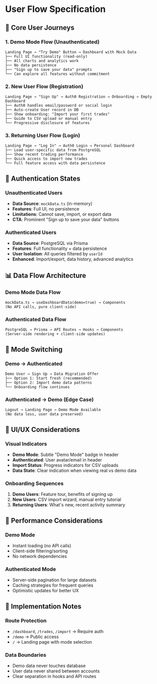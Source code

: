 # User Flow Specification

## 🎯 Core User Journeys

### 1. **Demo Mode Flow (Unauthenticated)**
```
Landing Page → "Try Demo" Button → Dashboard with Mock Data
├── Full UI functionality (read-only)
├── All charts and analytics work
├── No data persistence
├── "Sign up to save your data" prompts
└── Can explore all features without commitment
```

### 2. **New User Flow (Registration)**
```
Landing Page → "Sign Up" → Auth0 Registration → Onboarding → Empty Dashboard
├── Auth0 handles email/password or social login
├── Auto-create User record in DB
├── Show onboarding: "Import your first trades"
├── Guide to CSV upload or manual entry
└── Progressive disclosure of features
```

### 3. **Returning User Flow (Login)**
```
Landing Page → "Log In" → Auth0 Login → Personal Dashboard
├── Load user-specific data from PostgreSQL
├── Show recent trading performance
├── Quick access to import new trades
└── Full feature access with data persistence
```

## 🔐 Authentication States

### Unauthenticated Users
- **Data Source**: `mockData.ts` (in-memory)
- **Features**: Full UI, no persistence
- **Limitations**: Cannot save, import, or export data
- **CTA**: Prominent "Sign up to save your data" buttons

### Authenticated Users
- **Data Source**: PostgreSQL via Prisma
- **Features**: Full functionality + data persistence
- **User Isolation**: All queries filtered by `userId`
- **Enhanced**: Import/export, data history, advanced analytics

## 📊 Data Flow Architecture

### Demo Mode Data Flow
```
mockData.ts → useDashboardData(demo=true) → Components
(No API calls, pure client-side)
```

### Authenticated Data Flow
```
PostgreSQL → Prisma → API Routes → Hooks → Components
(Server-side rendering + client-side updates)
```

## 🔄 Mode Switching

### Demo → Authenticated
```
Demo User → Sign Up → Data Migration Offer
├── Option 1: Start fresh (recommended)
├── Option 2: Import demo data patterns
└── Onboarding flow continues
```

### Authenticated → Demo (Edge Case)
```
Logout → Landing Page → Demo Mode Available
(No data loss, user data preserved)
```

## 📱 UI/UX Considerations

### Visual Indicators
- **Demo Mode**: Subtle "Demo Mode" badge in header
- **Authenticated**: User avatar/email in header
- **Import Status**: Progress indicators for CSV uploads
- **Data State**: Clear indication when viewing real vs demo data

### Onboarding Sequences
1. **Demo Users**: Feature tour, benefits of signing up
2. **New Users**: CSV import wizard, manual entry tutorial
3. **Returning Users**: What's new, recent activity summary

## 🚀 Performance Considerations

### Demo Mode
- Instant loading (no API calls)
- Client-side filtering/sorting
- No network dependencies

### Authenticated Mode
- Server-side pagination for large datasets
- Caching strategies for frequent queries
- Optimistic updates for better UX

## 🔧 Implementation Notes

### Route Protection
- `/dashboard`, `/trades`, `/import` → Require auth
- `/demo` → Public access
- `/` → Landing page with mode selection

### Data Boundaries
- Demo data never touches database
- User data never shared between accounts
- Clear separation in hooks and API routes